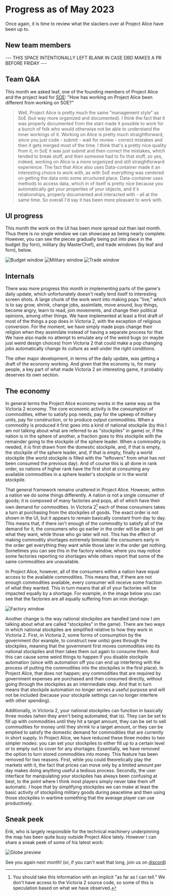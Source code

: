 # Progress as of May 2023

Once again, it is time to review what the slackers over at Project Alice have been up to.

## New team members

--- THIS SPACE INTENTIONALLY LEFT BLANK IN CASE DBD MAKES A PR BEFORE FRIDAY ---

## Team Q&A

This month we asked leaf, one of the founding members of Project Alice and the project lead for [SOE](https://github.com/symphony-of-empires/symphony-of-empires): "How has working on Project Alice been different from working on SOE?"

> Well, Project Alice is pretty much the same "management style" as SoE (but way more organized and documented). I think the fact that it was properly documented from the start made it possible to work for a bunch of folk who would otherwise not be able to understand the inner workings of it. Working on Alice is pretty much straightforward, since you just code - submit - wait for review - correct mistakes and then it gets merged most of the time. I think that's a pretty nice quality from it; in SoE it was just submit and then correct the mistakes, which tended to break stuff, and then someone had to fix that stuff, so yes, indeed, working on Alice is a more organized and still straightforward experience. The fact that Alice also uses Data-container made it an interesting choice to work with, as with SoE everything was centered on getting the data onto some structured place. Data-container uses methods to access data, which in of itself is pretty nice because you automatically get your properties of your objects, and it's relationships, properly documented and interacted with - all at the same time. So overall I'd say it has been more pleasant to work with.

## UI progress

This month the work on the UI has been more spread out than last month. Thus there is no single window we can showcase as being nearly complete. However, you can see the pieces gradually being put into place in the budget (by forn), military (by MasterChef), and trade windows (by leaf and forn), below.

![Budget window](budget.png)
![Military window](military.png)
![Trade window](trade.png)

## Internals

There was more progress this month in implementing parts of the game's daily update, which unfortunately doesn't really lend itself to interesting screen shots. A large chunk of the work went into making pops "live," which is to say grow, shrink, change jobs, assimilate, move around, buy things, become angry, learn to read, join movements, and change their political opinions, among other things. We have implemented at least a first draft of most of the things a pop does in Victoria 2, with the exception of religious conversion. For the moment, we have simply made pops change their religion when they assimilate instead of having a separate process for that. We have also made no attempt to emulate any of the weird bugs (or maybe just weird design choices) from Victoria 2 that could make a pop changing jobs automatically change its culture as well under the right conditions.

The other major development, in terms of the daily update, was getting a draft of the economy working. And given that the economy is, for many people, a key part of what made Victoria 2 an interesting game, it probably deserves its own section.

## The economy

In general terms the Project Alice economy works in the same way as the Victoria 2 economy. The core economic activity is the consumption of commodities, either to satisfy pop needs, pay for the upkeep of military units, pay for construction, or to produce output commodities. When a commodity is produced it first goes into a kind of national stockpile (by this I am *not* talking about what are referred to as "stockpiles" in game) or, if the nation is in the sphere of another, a fraction goes to this stockpile with the remainder going to the stockpile of the sphere leader. When a commodity is needed, it is first drawn from the domestic stockpile, and, if that is empty, the stockpile of the sphere leader, and, if that is empty, finally a world stockpile (the world stockpile is filled with the "leftovers" from what has not been consumed the previous day). And of course this is all done in rank order, so nations of higher rank have the first shot at consuming any available commodities in a sphere leader's stockpile or in the world stockpile.

That general framework remains unaltered in Project Alice. However, within a nation we do some things differently. A nation is not a single consumer of goods; it is composed of many factories and pops, all of which have their own demand for commodities. In Victoria 2[^1] each of these consumers takes a turn at purchasing from the stockpiles of goods. The exact order is not shown in the UI, but it appears to remain basically constant from day to day. This means that, if there isn't enough of the commodity to satisfy all of the demand for it, the consumers who go earlier in the order will be able to get what they want, while those who go later will not. This has the effect of making commodity shortages extremely bimodal: the consumers early in the order get everything they want while those later in the order get nothing. Sometimes you can see this in the factory window, where you may notice some factories reporting no shortages while others report that some of the same commodities are unavailable.

In Project Alice, however, all of the consumers within a nation have equal access to the available commodities. This means that, if there are not enough commodities available, every consumer will receive some fraction of what they wanted. This in turn means that all of your factories will be impacted equally by a shortage. For example, in the image below you can see that the factories are all equally suffering from an iron shortage.

![Factory window](factory.png)

Another change is the way national stockpiles are handled (and now I *am* talking about what are called "stockpiles" in the game). There are two ways in which national stockpiles are simplified relative to how they work in Victoria 2. First, in Victoria 2, some forms of consumption by the government (for example, to construct new units) goes through the stockpiles, meaning that the government first moves commodities into its national stockpiles and then takes them out again to consume them. And this can cause some weird things to happen if you disable stockpile automation (since with automation off you can end up interfering with the process of putting the commodities into the stockpiles in the first place). In Project Alice, that does not happen; any commodities that are required by government expenses are purchased and then consumed directly, without going through the stockpiles as an intermediate step. And that in turn means that stockpile automation no longer serves a useful purpose and will not be included (because your stockpile settings can no longer interfere with other spending).

Additionally, in Victoria 2, your national stockpiles can function in basically three modes (when they aren't being automated, that is). They can be set to fill up with commodities until they hit a target amount, they can be set to sell commodities for money until they shrink to a target amount, or they can be emptied to satisfy the domestic demand for commodities that are currently in short supply. In Project Alice, we have reduced these three modes to two simpler modes: you can set your stockpiles to either fill up to a certain level or to empty out to cover for any shortages. Essentially, we have removed the option to turn stored commodities into money. This feature has been removed for two reasons. First, while you could theoretically play the markets with it, the fact that prices can move only by a limited amount per day makes doing anything useful a tedious process. Secondly, the user interface for manipulating your stockpiles has always been confusing at best, to the point where I think most players simply never take them off automatic. I hope that by simplifying stockpiles we can make at least the basic activity of stockpiling military goods during peacetime and then using those stockpiles in wartime something that the average player can use productively.

## Sneak peek

Erik, who is largely responsible for the technical machinery underpinning the map has been quite busy outside Project Alice lately. However I can share a sneak peek of some of his latest work:

![Globe preview](globe_preview.png)

See you again next month! (or, if you can't wait that long, join us on [discord](https://discord.gg/QUJExr4mRn))

[^1]: You should take this information with an implicit "as far as I can tell." We don't have access to the Victoria 2 source code, so some of this is speculation based on what we have observed.